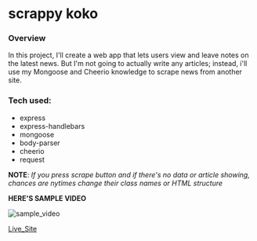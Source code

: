 # scrappy koko

### Overview

In this project, I'll create a web app that lets users view and leave notes on the latest news. But I'm not going to actually write any articles; instead, i'll use my Mongoose and Cheerio knowledge to scrape news from another site.

### Tech used:

- express
- express-handlebars
- mongoose
- body-parser
- cheerio
- request

**NOTE**: _If you press scrape button and if there's no data or article showing, chances are nytimes change their class names or HTML structure_

**HERE'S SAMPLE VIDEO**

![sample_video](./public/gif/scrapgif.gif)

[Live_Site](https://scrappykoko.herokuapp.com/)
